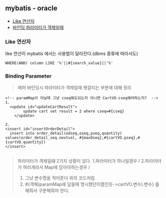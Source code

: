## mybatis - oracle
- [Like 연산자](#like-연산자)
- [바인딩 파라미터가 객체일때](#binding-parameter)

### Like 연산자

like 연산이 mybatis 에서는 사용법이 달라진다.(dbms 종류에 따라서도)

```html
WHERE(AND) column LIKE '%'||#{search_value}||'%'
```

### Binding Parameter

> 매퍼 바인딩시 파라미터가 객체일때 헷갈리는 부분에 대해 정리

```
<!-- paramMap이 아닐때 그냥 cseq해도되는지 아니면 CartVO.cseq해야하는지?  -->
1.
  <update id="updateCartResult">  
		update cart set result = 2 where cseq=#{cseq}
	</update>

2.
<insert id="insertOrderDetail">
  insert into order_detail(odseq,oseq,pseq,quantity) values(order_detail_seq.nextval, #{maxOseq},#{cartVO.pseq},#{cartVO.quantity})
</insert>


```
> 파라미터가 객체일떄 2가지 상황이 있다. 1.파라미터가 하나일경우 / 2.파라미터가 여러개라서 Map에 담아야하는경우 /
> 1.  그냥 변수명을 적어준다 위의 코드처럼
> 2.  #{객체(paramMap에 담을때 명시했던이름인듯->cartVO.변수).변수} 를 해줘서 구분해줘야 한다.
